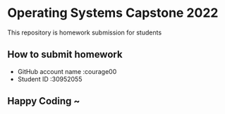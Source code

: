 # Operating Systems Capstone 2022

This repository is homework submission for students

## How to submit homework

- GitHub account name :courage00
- Student ID :30952055

## Happy Coding ~

